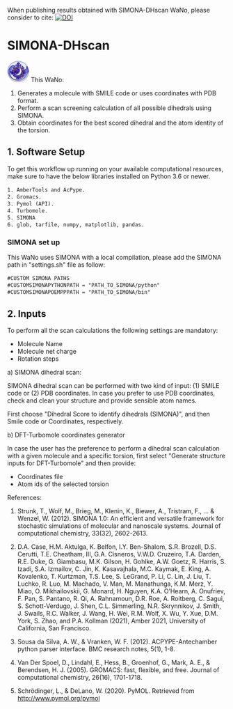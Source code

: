 When publishing results obtained with SIMONA-DHscan WaNo, please consider to cite: [![DOI](https://zenodo.org/badge/459555048.svg)](https://zenodo.org/badge/latestdoi/459555048)

# SIMONA-DHscan

<img src="SIMONA-DHscan.png"  width="10%">
This WaNo:

1. Generates a molecule with SMILE code or uses coordinates with PDB format.
2. Perform a scan screening calculation of all possible dihedrals using SIMONA.
3. Obtain coordinates for the best scored dihedral and the atom identity of the torsion.

## 1. Software Setup

To get this workflow up running on your available computational resources, make sure to have the below libraries installed on Python 3.6 or newer.

```
1. AmberTools and AcPype.
2. Gromacs.
3. Pymol (API).
4. Turbomole.
5. SIMONA
6. glob, tarfile, numpy, matplotlib, pandas.  
```
### SIMONA set up

This WaNo uses SIMONA with a local compilation, please add the SIMONA path in "settings.sh" file as follow:

```
#CUSTOM SIMONA PATHS
#CUSTOMSIMONAPYTHONPATH = "PATH_TO_SIMONA/python"
#CUSTOMSIMONAPOEMPPPATH = "PATH_TO_SIMONA/bin"
```

## 2. Inputs

To perform all the scan calculations the following settings are mandatory:
- Molecule Name
- Molecule net charge
- Rotation steps

a) SIMONA dihedral scan:

SIMONA dihedral scan can be performed with two kind of input: (1) SMILE code or (2)  PDB coordinates. In case you prefer to use PDB coordinates, check and clean your structure and provide sensible atom names.

First choose "Dihedral Score to identify dihedrals (SIMONA)", and then Smile code or Coordinates, respectively.


b) DFT-Turbomole coordinates generator

In case the user has the preference to perform a dihedral scan calculation with a given molecule and a specific torsion, first select "Generate structure inputs for DFT-Turbomole" and then provide:

- Coordinates file
- Atom ids of the selected torsion


References:

1. Strunk, T., Wolf, M., Brieg, M., Klenin, K., Biewer, A., Tristram, F., ... & Wenzel, W. (2012). SIMONA 1.0: An efficient and versatile framework for stochastic simulations of molecular and nanoscale systems. Journal of computational chemistry, 33(32), 2602-2613.

2. D.A. Case, H.M. Aktulga, K. Belfon, I.Y. Ben-Shalom, S.R. Brozell, D.S. Cerutti, T.E. Cheatham, III, G.A. Cisneros, V.W.D. Cruzeiro, T.A. Darden, R.E. Duke, G. Giambasu, M.K. Gilson, H. Gohlke, A.W. Goetz, R. Harris, S. Izadi, S.A. Izmailov, C. Jin, K. Kasavajhala, M.C. Kaymak, E. King, A. Kovalenko, T. Kurtzman, T.S. Lee, S. LeGrand, P. Li, C. Lin, J. Liu, T. Luchko, R. Luo, M. Machado, V. Man, M. Manathunga, K.M. Merz, Y. Miao, O. Mikhailovskii, G. Monard, H. Nguyen, K.A. O’Hearn, A. Onufriev, F. Pan, S. Pantano, R. Qi, A. Rahnamoun, D.R. Roe, A. Roitberg, C. Sagui, S. Schott-Verdugo, J. Shen, C.L. Simmerling, N.R. Skrynnikov, J. Smith, J. Swails, R.C. Walker, J. Wang, H. Wei, R.M. Wolf, X. Wu, Y. Xue, D.M. York, S. Zhao, and P.A. Kollman (2021), Amber 2021, University of California, San Francisco.

3. Sousa da Silva, A. W., & Vranken, W. F. (2012). ACPYPE-Antechamber python parser interface. BMC research notes, 5(1), 1-8.

4. Van Der Spoel, D., Lindahl, E., Hess, B., Groenhof, G., Mark, A. E., & Berendsen, H. J. (2005). GROMACS: fast, flexible, and free. Journal of computational chemistry, 26(16), 1701-1718.

5. Schrödinger, L., & DeLano, W. (2020). PyMOL. Retrieved from http://www.pymol.org/pymol
